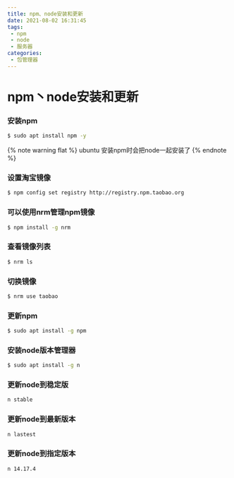 ```yaml
---
title: npm、node安装和更新
date: 2021-08-02 16:31:45
tags:
 - npm
 - node
 - 服务器
categories:
 - 包管理器
---
```

# npm丶node安装和更新

### 安装npm
```bash
$ sudo apt install npm -y
```
{% note warning flat %}
ubuntu 安装npm时会把node一起安装了
{% endnote %}
### 设置淘宝镜像
```bash
$ npm config set registry http://registry.npm.taobao.org
```
### 可以使用nrm管理npm镜像
```bash
$ npm install -g nrm 
```
### 查看镜像列表
```bash
$ nrm ls
```
### 切换镜像
```bash
$ nrm use taobao
```
### 更新npm
```bash
$ sudo apt install -g npm 
```
### 安装node版本管理器
```bash
$ sudo apt install -g n
```
### 更新node到稳定版
```bash
n stable
```
### 更新node到最新版本
```bash
n lastest
```
### 更新node到指定版本
```bash
n 14.17.4
```